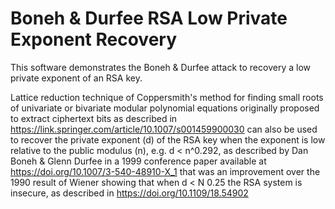 # Boneh & Durfee RSA Low Private Exponent Recovery

This software demonstrates the Boneh & Durfee attack to recovery a low private exponent of an RSA key.

Lattice reduction technique of Coppersmith's method for finding small roots of
univariate or bivariate modular polynomial equations originally proposed to
extract ciphertext bits as described in https://link.springer.com/article/10.1007/s001459900030
can also be used to recover the private exponent (d)
of the RSA key when the exponent is low relative to the public modulus (n), 
e.g. d < n^0.292, as described by Dan Boneh & Glenn Durfee in a 1999
conference paper available at https://doi.org/10.1007/3-540-48910-X_1
that was an improvement over the 1990 result of Wiener showing that when 
d < N 0.25 the RSA system is insecure, as described in https://doi.org/10.1109/18.54902
